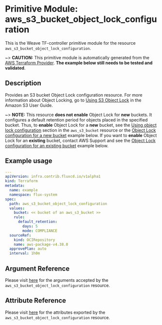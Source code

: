 
# Primitive Module: aws_s3_bucket_object_lock_configuration

This is the Weave TF-controller primitive module for the resource `aws_s3_bucket_object_lock_configuration`.

~> **CAUTION:** This primitive module is automatically generated from the [AWS Terraform Provider](https://registry.terraform.io/providers/hashicorp/aws/latest/docs/resources/s3_bucket_object_lock_configuration). **The example below still needs to be tested and validated**.

## Description

Provides an S3 bucket Object Lock configuration resource. For more information about Object Locking, go to [Using S3 Object Lock](https://docs.aws.amazon.com/AmazonS3/latest/userguide/object-lock.html) in the Amazon S3 User Guide.

~> **NOTE:** This resource **does not enable** Object Lock for **new** buckets. It configures a default retention period for objects placed in the specified bucket.
Thus, to **enable** Object Lock for a **new** bucket, see the [Using object lock configuration](s3_bucket.html.markdown#Using-object-lock-configuration) section in  the `aws_s3_bucket` resource or the [Object Lock configuration for a new bucket](#object-lock-configuration-for-a-new-bucket) example below.
If you want to **enable** Object Lock for an **existing** bucket, contact AWS Support and see the [Object Lock configuration for an existing bucket](#object-lock-configuration-for-an-existing-bucket) example below.

## Example usage

```yaml
---
apiVersion: infra.contrib.fluxcd.io/v1alpha1
kind: Terraform
metadata:
  name: example
  namespace: flux-system
spec:
  path: aws_s3_bucket_object_lock_configuration
  values:
    bucket: << bucket of an aws_s3_bucket >>
    rule:
      default_retention:
        days: 5
        mode: COMPLIANCE
  sourceRef:
    kind: OCIRepository
    name: aws-package-v4.38.0
  approvePlan: auto
  interval: 1h0m
```

## Argument Reference

Please visit [here](https://registry.terraform.io/providers/hashicorp/aws/latest/docs/resources/s3_bucket_object_lock_configuration#argument-reference) for the arguments accepted by the `aws_s3_bucket_object_lock_configuration` resource.

## Attribute Reference

Please visit [here](https://registry.terraform.io/providers/hashicorp/aws/latest/docs/resources/s3_bucket_object_lock_configuration#attributes-reference) for the attributes exported by the `aws_s3_bucket_object_lock_configuration` resource.
